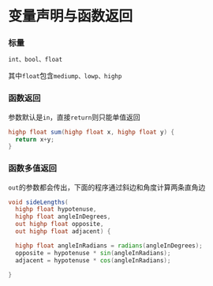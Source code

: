 # 变量声明与函数返回

### 标量

```glsl
int、bool、float
```

其中`float`包含`mediump、lowp、highp`

### 函数返回

参数默认是`in`，直接`return`则只能单值返回

```glsl
highp float sum(highp float x, highp float y) {
  return x+y;
}
```

### 函数多值返回

`out`的参数都会传出，下面的程序通过斜边和角度计算两条直角边

```glsl
void sideLengths(
  highp float hypotenuse, 
  highp float angleInDegrees, 
  out highp float opposite, 
  out highp float adjacent) {

  highp float angleInRadians = radians(angleInDegrees);
  opposite = hypotenuse * sin(angleInRadians);
  adjacent = hypotenuse * cos(angleInRadians);

}
```

